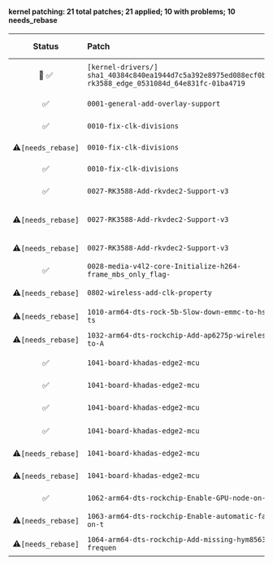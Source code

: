#### kernel patching: 21 total patches; 21 applied; 10 with problems; 10 needs_rebase

| Status | Patch  | Diffstat Summary | Files patched | Author / Subject |
| :---:    | :---   | :---   | :---   | :---  |
|  🤖  ✅  | `[kernel-drivers/]` `sha1_40384c840ea1944d7c5a392e8975ed088ecf0b37_rockchip-rk3588_edge_0531084d_64e831fc-01ba4719` | `(+0/-0)[]` | 42077501ad833750abf513f30d5db57a611e6308 `?` | `Armbian Autopatcher` _[AUTOGEN] /armbian/cache/patch/kernel-drivers/sha1_40384c840ea1944d7c5a392e8975ed088ecf0b37_rockchip-rk3588_edge_0531084d_64e831fc-01ba4719_ |
| ✅  | `0001-general-add-overlay-support` | `(+19/-2)[2M]` | 68c4511a766d2a106248a8b4d09af0f3b59fd452 `Makefile.dtbinst`, `Makefile.dtbs` | `Paolo Sabatino` _compile .scr and install overlays in right path_ |
| ✅  | `0010-fix-clk-divisions` | `(+11/-0)[1M]` | 3dd403312e5d4115e42571021546ac579a3b8e23 `math.h` | `Sebastian Reichel` _math.h: add DIV_ROUND_UP_NO_OVERFLOW_ |
| ⚠️`[needs_rebase]`  | `0010-fix-clk-divisions` | `(+3/-3)[1M]` | 46bb5c8bd640fa7f4152c2e3a5aed8a4b52183f0 `clk-divider.c` | `Sebastian Reichel` _clk: divider: Fix divisor masking on 64 bit platforms_ |
| ✅  | `0010-fix-clk-divisions` | `(+2/-4)[1M]` | 3b5ae418f3b7bf31b6fa96b9ff3151a56a19f389 `clk-composite.c` | `Sebastian Reichel` _clk: composite: replace open-coded abs_diff()_ |
| ✅  | `0027-RK3588-Add-rkvdec2-Support-v3` | `(+510/-499)[1M, 1A]` | fde2403c61e5bd5f07e0b31e2ecc9b153b97f56f `rkvdec-h264-cabac.h`, `rkvdec-h264.c` | `Detlev Casanova` _media: rockchip: Move H264 CABAC table to header file_ |
| ⚠️`[needs_rebase]`  | `0027-RK3588-Add-rkvdec2-Support-v3` | `(+2496/-0)[2M, 7A]` | 207073e6b5a105e29261cb1491bb3c89835b9f29 `rkvdec2.c`, `rkvdec2-h264.c`, `rkvdec2-regs.h`, `rkvdec2.h`, `Kconfig`, `TODO`, `Makefile` | `Detlev Casanova` _media: rockchip: Introduce the rkvdec2 driver_ |
| ⚠️`[needs_rebase]`  | `0027-RK3588-Add-rkvdec2-Support-v3` | `(+50/-0)[1M]` | eecd9f934c0ba37a80de051c8cfa75fd6176825d `rk3588-base.dtsi` | `Detlev Casanova` _arm64: dts: rockchip: Add rkvdec2 Video Decoder on rk3588(s)_ |
| ✅  | `0028-media-v4l2-core-Initialize-h264-frame_mbs_only_flag-` | `(+13/-0)[1M]` | 682f733935935e7c1ee09896e5c9c1867d365f5d `v4l2-ctrls-core.c` | `amazingfate` _media: v4l2-core: Initialize h264 frame_mbs_only_flag as 1_ |
| ⚠️`[needs_rebase]`  | `0802-wireless-add-clk-property` | `(+10/-0)[1M]` | 5a48bb0271ea10d5c8aa8a2b77c4e3e5a4026381 `pcie.c` | `Ondrej Jirman` _net: wireless: brcmfmac: Add optional 32k clock enable support_ |
| ⚠️`[needs_rebase]`  | `1010-arm64-dts-rock-5b-Slow-down-emmc-to-hs200-and-add-ts` | `(+5/-2)[1M]` | 48865a92d057664ae1401acc2048cdaf3294cc65 `rk3588-rock-5b.dts` | `amazingfate` _arm64: dts: rock-5b: Slow down emmc to hs200 and add tsadc node_ |
| ⚠️`[needs_rebase]`  | `1032-arm64-dts-rockchip-Add-ap6275p-wireless-support-to-A` | `(+16/-0)[1M]` | 7c6b9cccf7c82cdf9a525028b5e9546122042aac `rk3588-armsom-sige7.dts` | `Jianfeng Liu` _arm64: dts: rockchip: Add ap6275p wireless support to ArmSoM Sige7_ |
| ✅  | `1041-board-khadas-edge2-mcu` | `(+30/-2)[2M]` | bca358d2f00e5a1d44ddba4cd137d21c7eda2a6e `khadas-mcu.h`, `khadas-mcu.c` | `Muhammed Efe Cetin` _mfd: khadas-mcu: add Edge2 registers_ |
| ✅  | `1041-board-khadas-edge2-mcu` | `(+0/-11)[1M]` | e9eb796ca08e279bd8483fae4c8a9372c9e6ab82 `khadas-mcu.c` | `Muhammed Efe Cetin` _mfd: khadas-mcu: drop unused code_ |
| ✅  | `1041-board-khadas-edge2-mcu` | `(+73/-4)[1M]` | a99dd06f64cc49fa4ef2669732adba232d914992 `khadas_mcu_fan.c` | `Muhammed Efe Cetin` _thermal: khadas_mcu_fan: add support for Khadas Edge 2_ |
| ✅  | `1041-board-khadas-edge2-mcu` | `(+6/-1)[1M]` | 1e575bf083c6a57dfaa54a9588a2ea37b40c20f5 `khadas,mcu.yaml` | `Muhammed Efe Cetin` _dt-bindings: mfd: khadas-mcu: add cooling-levels property_ |
| ⚠️`[needs_rebase]`  | `1041-board-khadas-edge2-mcu` | `(+7/-0)[1M]` | 8016718ad01f993c19bf21acec8ee07ef6f81636 `rk3588s-khadas-edge2.dts` | `Muhammed Efe Cetin` _arm64: dts: rockchip: Add MCU to Khadas Edge 2_ |
| ⚠️`[needs_rebase]`  | `1041-board-khadas-edge2-mcu` | `(+56/-0)[1M]` | 7ad910e70bc208605ecd0306a229855b8d66f989 `rk3588s-khadas-edge2.dts` | `Muhammed Efe Cetin` _arm64: dts: rockchip: Add automatic fan control to Khadas Edge 2_ |
| ✅  | `1062-arm64-dts-rockchip-Enable-GPU-node-on-Turing-RK1` | `(+5/-0)[1M]` | e0683a52a9b26b3722d73b54b244ccda9efb3e2d `rk3588-turing-rk1.dtsi` | `Joshua Riek` _arm64: dts: rockchip: Enable GPU node on Turing RK1_ |
| ⚠️`[needs_rebase]`  | `1063-arm64-dts-rockchip-Enable-automatic-fan-control-on-t` | `(+31/-1)[1M]` | 09c0cc8902a63eb69b96067aa0533008b9910423 `rk3588-turing-rk1.dtsi` | `Joshua Riek` _arm64: dts: rockchip: Enable automatic fan control on the Turing RK1_ |
| ⚠️`[needs_rebase]`  | `1064-arm64-dts-rockchip-Add-missing-hym8563-clock-frequen` | `(+1/-0)[1M]` | c8e4e1c0632ac21077258a6025765ab29572f834 `rk3588-turing-rk1.dtsi` | `Joshua Riek` _arm64: dts: rockchip: Add missing hym8563 clock-frequency for Turing RK1_ |


